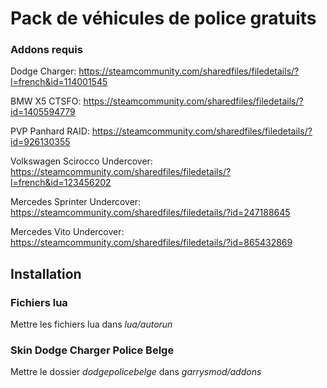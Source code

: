 # Pack de véhicules de police gratuits

### Addons requis

  Dodge Charger: https://steamcommunity.com/sharedfiles/filedetails/?l=french&id=114001545

  BMW X5 CTSFO: https://steamcommunity.com/sharedfiles/filedetails/?id=1405594779

  PVP Panhard RAID: https://steamcommunity.com/sharedfiles/filedetails/?id=926130355
  
  Volkswagen Scirocco Undercover: https://steamcommunity.com/sharedfiles/filedetails/?l=french&id=123456202
  
  Mercedes Sprinter Undercover: https://steamcommunity.com/sharedfiles/filedetails/?id=247188645
  
  Mercedes Vito Undercover: https://steamcommunity.com/sharedfiles/filedetails/?id=865432869
  
## Installation

### Fichiers lua

  Mettre les fichiers lua dans *lua/autorun*

### Skin Dodge Charger Police Belge

  Mettre le dossier *dodgepolicebelge* dans *garrysmod/addons*
